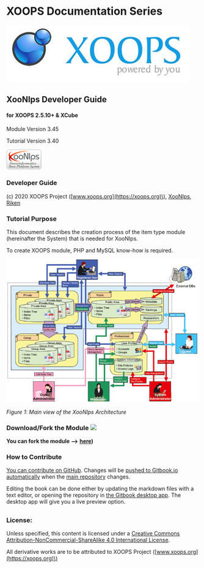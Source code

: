 # XOOPS Documentation Series

![](.gitbook/assets/logoXoops%20%282%29.jpg)

## XooNIps Developer Guide

#### for XOOPS 2.5.10+ & XCube

Module Version 3.45

Tutorial Version 3.40

![logoModule.png](.gitbook/assets/logoModule%20%282%29.png)

### Developer Guide

\(c\) 2020 XOOPS Project \([www.xoops.org](https://xoops.org)\), [XooNIps](http://xoonips.osdn.jp/), [Riken](http://www.riken.jp/)

### Tutorial Purpose

This document describes the creation process of the item type module \(hereinafter the System\) that is needed for XooNIps.

To create XOOPS module, PHP and MySQL know-how is required. 

![](.gitbook/assets/image.png)

_Figure 1: Main view of the XooNIps Architecture_

### Download/Fork the Module ![](https://xoops.org/images/forkit.png)

**You can fork the module --&gt;** [**here**](https://github.com/neuroinformatics/xoops-module-xoonips)**\)**

### How to Contribute

[You can contribute on GitHub](https://github.com/XoopsDocs/XXX-tutorial). Changes will be [pushed to Gitbook.io automatically](https://www.gitbook.com/book/xoops/xoonips-developerguide/activity) when the [main repository](https://github.com/XoopsDocs/xoonips-developerguide) changes.

Editing the book can be done either by updating the markdown files with a text editor, or opening the repository in [the Gitbook desktop app](https://github.com/GitbookIO/editor/blob/master/README.md). The desktop app will give you a live preview option.

## 

### License:

  
Unless specified, this content is licensed under a [Creative Commons Attribution-NonCommercial-ShareAlike 4.0 International License](http://creativecommons.org/licenses/by-nc-sa/4.0/).

All derivative works are to be attributed to XOOPS Project \([www.xoops.org](https://xoops.org)\)


